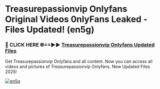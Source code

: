 # Treasurepassionvip Onlyfans Original Videos 0nlyFans Leaked - Files Updated! (en5g)

<h3>🔴 CLICK HERE 🌐==►► <a href="https://tinyurl.com/ehrbuxhb" rel="nofollow">Treasurepassionvip Onlyfans Updated Files</a></h3>

Get Treasurepassionvip Onlyfans and all content. Now you can access all videos and pictures of Treasurepassionvip Onlyfans. New Updated Files 2025!

[![en5g](https://i.imgur.com/lVYEuWS.gif)](https://tinyurl.com/ehrbuxhb)
